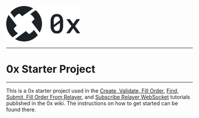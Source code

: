 <img src="https://github.com/0xProject/branding/blob/master/0x_Black_CMYK.png" width="200px" >

---

# 0x Starter Project

---

This is a 0x starter project used in the [Create, Validate, Fill Order](https://0xproject.com/wiki#Create,-Validate,-Fill-Order), [Find, Submit, Fill Order From Relayer](https://0xproject.com/wiki#Find,-Submit,-Fill-Order-From-Relayer), and [Subscribe Relayer WebSocket](https://0xproject.com/wiki#Subscribe-Relayer-WebSocket) tutorials published in the 0x wiki. The instructions on how to get started can be found there.
